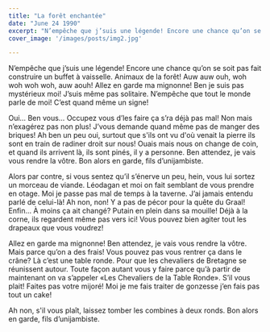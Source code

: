 ```yaml
---
title: "La forêt enchantée"
date: "June 24 1990"
excerpt: "N’empêche que j’suis une légende! Encore une chance qu’on se soit pas fait construire un buffet à vaisselle. Animaux de la forêt! Auw auw ouh, woh woh woh woh, auw aouh! Allez en garde ma mignonne! Ben je suis pas mystérieux moi! J’suis même pas solitaire. N’empêche que tout le monde parle de moi! C’est quand même un signe!"
cover_image: '/images/posts/img2.jpg'

---
```

N’empêche que j’suis une légende! Encore une chance qu’on se soit pas fait construire un buffet à vaisselle. Animaux de la forêt! Auw auw ouh, woh woh woh woh, auw aouh! Allez en garde ma mignonne! Ben je suis pas mystérieux moi! J’suis même pas solitaire. N’empêche que tout le monde parle de moi! C’est quand même un signe!

Oui… Ben vous… Occupez vous d’les faire ça s’ra déjà pas mal! Non mais n’exagérez pas non plus! J’vous demande quand même pas de manger des briques! Ah ben un peu oui, surtout que s'ils ont vu d'où venait la pierre ils sont en train de radiner droit sur nous! Ouais mais nous on change de coin, et quand ils arrivent là, ils sont pinés, il y a personne. Ben attendez, je vais vous rendre la vôtre. Bon alors en garde, fils d’unijambiste.

Alors par contre, si vous sentez qu’il s’énerve un peu, hein, vous lui sortez un morceau de viande. Léodagan et moi on fait semblant de vous prendre en otage. Moi je passe pas mal de temps à la taverne. J’ai jamais entendu parlé de celui-là! Ah non, non! Y a pas de pécor pour la quête du Graal! Enfin… À moins ça ait changé? Putain en plein dans sa mouille! Déjà à la corne, ils regardent même pas vers ici! Vous pouvez bien agiter tout les drapeaux que vous voudrez!

Allez en garde ma mignonne! Ben attendez, je vais vous rendre la vôtre. Mais parce qu’on a des frais! Vous pouvez pas vous rentrer ça dans le crâne? Là c’est une table ronde. Pour que les chevaliers de Bretagne se réunissent autour. Toute façon autant vous y faire parce qu’à partir de maintenant on va s’appeler «Les Chevaliers de la Table Ronde». S’il vous plait! Faites pas votre mijoré! Moi je me fais traiter de gonzesse j’en fais pas tout un cake!

Ah non, s'il vous plaît, laissez tomber les combines à deux ronds. Bon alors en garde, fils d’unijambiste.